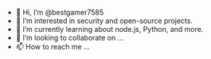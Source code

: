 - 👋 Hi, I’m @bestgamer7585
- 👀 I’m interested in security and open-source projects.
- 🌱 I’m currently learning about node.js, Python, and more.
- 💞️ I’m looking to collaborate on ...
- 📫 How to reach me ...

<!---
bestgamer7585/bestgamer7585 is a ✨ special ✨ repository because its `README.md` (this file) appears on your GitHub profile.
You can click the Preview link to take a look at your changes.
--->
